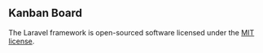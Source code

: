 ## Kanban Board

The Laravel framework is open-sourced software licensed under the [MIT license](https://opensource.org/licenses/MIT).
